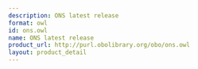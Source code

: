 ```yaml
---
description: ONS latest release
format: owl
id: ons.owl
name: ONS latest release
product_url: http://purl.obolibrary.org/obo/ons.owl
layout: product_detail
---
```

